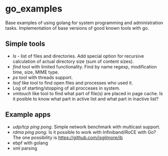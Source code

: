 # go_examples
Base examples of using golang for system programming and administration tasks. Implementation of base versions of good known tools with go.

## Simple tools

* *ls* - list of files and directories. Add special option for recursive calculation of actual directory size (sum of content sizes).
* *find* tool with limited functionality. Find by name regexp, modification time, size, MIME type.
* *ps* tool with threads support.
* *lsof* like tool to find open files and processes who used it.
* Log of starting/stopping of all procceses in system.
* *vmtouch* like tool to find what part of file(s) are placed in page cache. Is it posible to know what part in active list and what part in inactive list?

## Example apps

* *udp/tcp ping pong*. Simple network benchmark with multicast support.
* *rdma ping pong*. Is it possible to work with Infiniband/RoCE with Go? The one possibility is https://github.com/jsgilmore/ib
* ebpf with golang
* xml parsing
